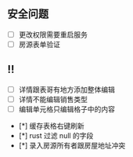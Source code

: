 ## 安全问题

- [ ] 更改权限需要重启服务
- [ ] 房源表单验证

## ‼️

- [ ] 详情跟表哥有地方添加整体编辑
- [ ] 详情不能编辑销售类型
- [ ] 编辑单元格只编辑格子中的内容

- [*] 缓存表格右键刷新
- [*] rust 过滤 null 的字段
- [*] 录入房源所有者跟房屋地址冲突
